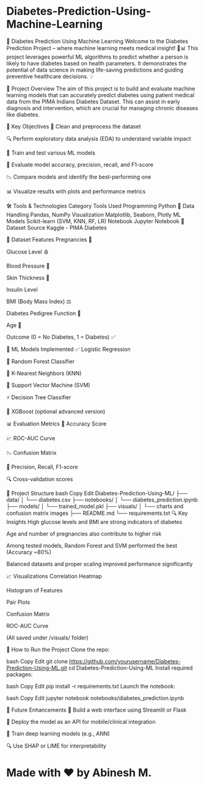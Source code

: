 # Diabetes-Prediction-Using-Machine-Learning

🧠 Diabetes Prediction Using Machine Learning
Welcome to the Diabetes Prediction Project – where machine learning meets medical insight! 💉📊
This project leverages powerful ML algorithms to predict whether a person is likely to have diabetes based on health parameters. It demonstrates the potential of data science in making life-saving predictions and guiding preventive healthcare decisions. 💡

📌 Project Overview
The aim of this project is to build and evaluate machine learning models that can accurately predict diabetes using patient medical data from the PIMA Indians Diabetes Dataset. This can assist in early diagnosis and intervention, which are crucial for managing chronic diseases like diabetes.

🎯 Key Objectives
🧹 Clean and preprocess the dataset

🔍 Perform exploratory data analysis (EDA) to understand variable impact

🧠 Train and test various ML models

🧪 Evaluate model accuracy, precision, recall, and F1-score

📉 Compare models and identify the best-performing one

📊 Visualize results with plots and performance metrics

🛠️ Tools & Technologies
Category	Tools Used
Programming	Python 🐍
Data Handling	Pandas, NumPy
Visualization	Matplotlib, Seaborn, Plotly
ML Models	Scikit-learn (SVM, KNN, RF, LR)
Notebook	Jupyter Notebook 📓
Dataset Source	Kaggle - PIMA Diabetes

🧪 Dataset Features
Pregnancies 👶

Glucose Level 🩸

Blood Pressure 💓

Skin Thickness 🧪

Insulin Level

BMI (Body Mass Index) ⚖️

Diabetes Pedigree Function 🧬

Age 👴

Outcome (0 = No Diabetes, 1 = Diabetes) ✅

🧬 ML Models Implemented
✅ Logistic Regression

🌳 Random Forest Classifier

💎 K-Nearest Neighbors (KNN)

🧠 Support Vector Machine (SVM)

⚡ Decision Tree Classifier

🤖 XGBoost (optional advanced version)

📊 Evaluation Metrics
🔢 Accuracy Score

📈 ROC-AUC Curve

📉 Confusion Matrix

📍 Precision, Recall, F1-score

🔍 Cross-validation scores

📁 Project Structure
bash
Copy
Edit
Diabetes-Prediction-Using-ML/
├── data/
│   └── diabetes.csv
├── notebooks/
│   └── diabetes_prediction.ipynb
├── models/
│   └── trained_model.pkl
├── visuals/
│   └── charts and confusion matrix images
├── README.md
└── requirements.txt
🔍 Key Insights
High glucose levels and BMI are strong indicators of diabetes

Age and number of pregnancies also contribute to higher risk

Among tested models, Random Forest and SVM performed the best (Accuracy ~80%)

Balanced datasets and proper scaling improved performance significantly

📈 Visualizations
Correlation Heatmap

Histogram of Features

Pair Plots

Confusion Matrix

ROC-AUC Curve

(All saved under /visuals/ folder)

🚀 How to Run the Project
Clone the repo:

bash
Copy
Edit
git clone https://github.com/yourusername/Diabetes-Prediction-Using-ML.git
cd Diabetes-Prediction-Using-ML
Install required packages:

bash
Copy
Edit
pip install -r requirements.txt
Launch the notebook:

bash
Copy
Edit
jupyter notebook notebooks/diabetes_prediction.ipynb

🌟 Future Enhancements
🔄 Build a web interface using Streamlit or Flask

📱 Deploy the model as an API for mobile/clinical integration

🧠 Train deep learning models (e.g., ANN)

🔍 Use SHAP or LIME for interpretability

# Made with ❤️ by Abinesh M.
